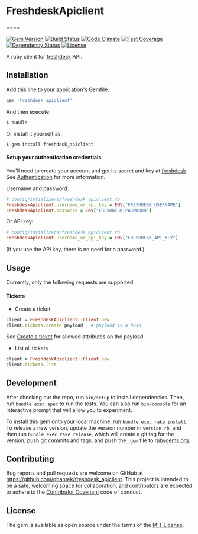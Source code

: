 # FreshdeskApiclient
====

[![Gem Version](https://badge.fury.io/rb/freshdesk_apiclient.svg)](https://badge.fury.io/rb/freshdesk_apiclient)
[![Build Status](https://travis-ci.org/qbantek/freshdesk_apiclient.svg?branch=master)](https://travis-ci.org/qbantek/freshdesk_apiclient)
[![Code Climate](https://codeclimate.com/github/qbantek/freshdesk_apiclient/badges/gpa.svg)](https://codeclimate.com/github/qbantek/freshdesk_apiclient)
[![Test Coverage](https://codeclimate.com/github/qbantek/freshdesk_apiclient/badges/coverage.svg)](https://codeclimate.com/github/qbantek/freshdesk_apiclient/coverage)
[![Dependency Status](https://gemnasium.com/badges/github.com/qbantek/freshdesk_apiclient.svg)](https://gemnasium.com/github.com/qbantek/freshdesk_apiclient)
[![License](http://img.shields.io/:license-mit-blue.svg?style=flat-square)](http://freshdesk_apiclient.mit-license.org)

A ruby client for [freshdesk](https://developer.freshdesk.com/api/) API.

## Installation

Add this line to your application's Gemfile:

```ruby
gem 'freshdesk_apiclient'
```

And then execute:

    $ bundle

Or install it yourself as:

    $ gem install freshdesk_apiclient
    
#### Setup your authentication credentials    
    
You'll need to create your account and get its secret and key at [freshdesk](https://freshdesk.com/). 
See [Authentication](https://developers.freshdesk.com/api/#authentication) for more information.

Username and password:

```ruby
# config/intializers/freshdesk_apiclient.rb
FreshdeskApiclient.username_or_api_key = ENV["FRESHDESK_USERNAME"]
FreshdeskApiclient.password = ENV["FRESHDESK_PASWWORD"]
```

Or API key:

```ruby
# config/intializers/freshdesk_apiclient.rb
FreshdeskApiclient.username_or_api_key = ENV["FRESHDESK_API_KEY"]
```
(If you use the API key, there is no need for a password.)    

## Usage

Currently, only the following requests are supported:

#### Tickets

- Create a ticket

```ruby
client = FreshdeskApiclient::Client.new
client.tickets.create payload   # payload is a hash, 
```
See [Create a ticket](https://developers.freshdesk.com/api/#create_ticket) for allowed attributes on the payload.

- List all tickets

```ruby
client = FreshdeskApiclient::Client.new
client.tickets.list
```

## Development

After checking out the repo, run `bin/setup` to install dependencies. Then, run `bundle exec spec` to run the tests. 
You can also run `bin/console` for an interactive prompt that will allow you to experiment.

To install this gem onto your local machine, run `bundle exec rake install`. 
To release a new version, update the version number in `version.rb`, and then run `bundle exec rake release`, 
which will create a git tag for the version, push git commits and tags, 
and push the `.gem` file to [rubygems.org](https://rubygems.org).

## Contributing

Bug reports and pull requests are welcome on GitHub at https://github.com/qbantek/freshdesk_apiclient. 
This project is intended to be a safe, welcoming space for collaboration, and contributors are expected to adhere 
to the [Contributor Covenant](http://contributor-covenant.org) code of conduct.


## License

The gem is available as open source under the terms of the [MIT License](http://opensource.org/licenses/MIT).

